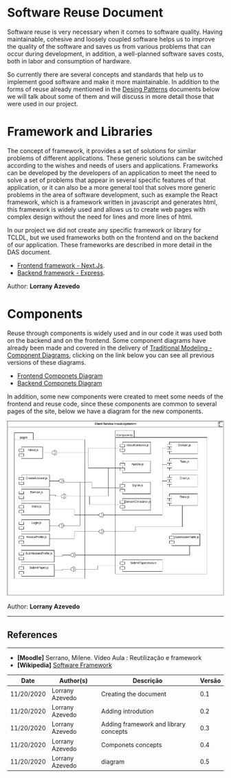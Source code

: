 # Software Reuse Document

Software reuse is very necessary when it comes to software quality. Having maintainable, cohesive and loosely coupled software helps us to improve the quality of the software and saves us from various problems that can occur during development, in addition, a well-planned software saves costs, both in labor and consumption of hardware.

So currently there are several concepts and standards that help us to implement good software and make it more maintainable. In addition to the forms of reuse already mentioned in the [Desing Patterns](../desing_patterns/grasp.md) documents below we will talk about some of them and will discuss in more detail those that were used in our project.

# Framework and Libraries

The concept of framework, it provides a set of solutions for similar problems of different applications. These generic solutions can be switched according to the wishes and needs of users and applications. Frameworks can be developed by the developers of an application to meet the need to solve a set of problems that appear in several specific features of that application, or it can also be a more general tool that solves more generic problems in the area of ​​software development, such as example the React framework, which is a framework written in javascript and generates html, this framework is widely used and allows us to create web pages with complex design without the need for lines and more lines of html.

In our project we did not create any specific framework or library for TCLDL, but we used frameworks both on the frontend and on the backend of our application. These frameworks are described in more detail in the DAS document.

- [Frontend framework - Next.Js](./das.md).
- [Backend framework - Express](./das.md).

Author: **Lorrany Azevedo**

# Components

Reuse through components is widely used and in our code it was used both on the backend and on the frontend. Some component diagrams have already been made and covered in the delivery of [Traditional Modeling - Component Diagrams](../traditionalModeling/staticDiagrams/componentDiagram.md), clicking on the link below you can see all previous versions of these diagrams.

- [Frontend Componets Diagram](../traditionalModeling/staticDiagrams/images/component_diagram02.png)
- [Backend Componets Diagram](../traditionalModeling/staticDiagrams/images/back_component_diagram2.png)

In addition, some new components were created to meet some needs of the frontend and reuse code, since these components are common to several pages of the site, below we have a diagram for the new components.

![New Components](./images/ComponentDiagramFront.png)

Author: **Lorrany Azevedo**

---
## References
---

- **[Moodle]** Serrano, Milene. Vídeo Aula : Reutilização e framework
- **[Wikipedia]** <a href="https://en.wikipedia.org/wiki/Software_framework">Software Framework</a>

| Date | Author(s) | Descrição | Versão |
|------|-------|-----------|--------|
| 11/20/2020 | Lorrany Azevedo | Creating the document | 0.1 |
| 11/20/2020 | Lorrany Azevedo | Adding introdution | 0.2 |
| 11/20/2020 | Lorrany Azevedo | Adding framework and library concepts | 0.3 |
| 11/20/2020 | Lorrany Azevedo | Componets concepts | 0.4 |
| 11/20/2020 | Lorrany Azevedo | diagram | 0.5 |